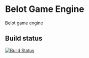 # Belot Game Engine

Belot game engine

## Build status

[![Build Status](https://nikolayit.visualstudio.com/BelotGameEngine/_apis/build/status/NikolayIT.BelotGameEngine?branchName=master)](https://nikolayit.visualstudio.com/BelotGameEngine/_build/latest?definitionId=17&branchName=master)
